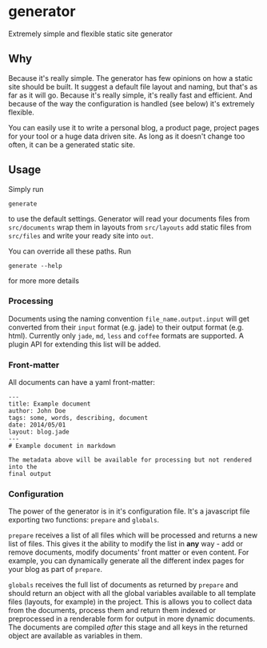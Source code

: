 generator
=========

Extremely simple and flexible static site generator

## Why

Because it's really simple. The generator has few opinions on how a static
site should be built. It suggest a default file layout and naming, but that's as
far as it will go. Because it's really simple, it's really fast and efficient.
And because of the way the configuration is handled (see below) it's extremely
flexible.

You can easily use it to write a personal blog, a product page, project
pages for your tool or a huge data driven site. As long as it doesn't change
too often, it can be a generated static site.

## Usage

Simply run

```
generate
```

to use the default settings. Generator will read your documents files from `src/documents`
wrap them in layouts from `src/layouts` add static files from `src/files` and
write your ready site into `out`.

You can override all these paths. Run

```
generate --help
```

for more more details

### Processing

Documents using the naming convention `file_name.output.input` will get converted from their
`input` format (e.g. jade) to their output format (e.g. html). Currently only
`jade`, `md`, `less` and `coffee` formats are supported. A plugin API for extending
this list will be added.

### Front-matter

All documents can have a yaml front-matter:

```
---
title: Example document
author: John Doe
tags: some, words, describing, document
date: 2014/05/01
layout: blog.jade
---
# Example document in markdown

The metadata above will be available for processing but not rendered into the
final output
```

### Configuration

The power of the generator is in it's configuration file. It's a javascript
file exporting two functions: `prepare` and `globals`.

`prepare` receives a list of all files which will be processed and returns a
new list of files. This gives it the ability to modify the list in **any**
way - add or remove documents, modify documents' front matter or even content.
For example, you can dynamically generate all the different index pages for your
blog as part of `prepare`.

`globals` receives the full list of documents as returned by `prepare` and
should return an object with all the global variables available to all template
files (layouts, for example) in the project. This is allows you to collect
data from the documents, process them and return them indexed or preprocessed in
a renderable form for output in more dynamic documents. The documents are compiled
*after* this stage and all keys in the returned object are available as variables
in them.
